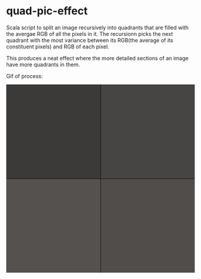 # quad-pic-effect

Scala script to split an image recursively into quadrants that are filled with the avergae RGB of all the pixels in it. The recursionn picks the next quadrant with the most variance between its RGB(the average of its constituent pixels) and RGB of each pixel.

This produces a neat effect where the more detailed sections of an image have more quadrants in them.

Gif of process:

![Final GIF](https://github.com/owaisiqbal91/quad-pic-effect/blob/master/out/finalgif.gif "Final GIF")
